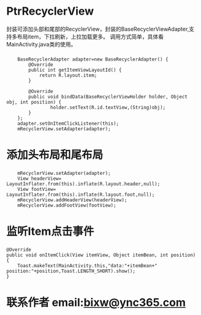 # PtrRecyclerView
封装可添加头部和尾部的RecyclerView，封装的BaseRecyclerViewAdapter,支持多布局item，下拉刷新，上拉加载更多。
调用方式简单，具体看MainActivity.java类的使用。

###
        BaseRecyclerAdapter adapter=new BaseRecyclerAdapter() {
            @Override
            public int getItemViewLayoutId() {
                return R.layout.item;
            }

            @Override
            public void bindData(BaseRecyclerViewHolder holder, Object obj, int position) {
                    holder.setText(R.id.textView,(String)obj);
            }
        };
        adapter.setOnItemClickListener(this);
        mRecyclerView.setAdapter(adapter);
###


# 添加头布局和尾布局
###
        mRecyclerView.setAdapter(adapter);
        View headerView= LayoutInflater.from(this).inflate(R.layout.header,null);
        View footView= LayoutInflater.from(this).inflate(R.layout.foot,null);
        mRecyclerView.addHeaderView(headerView);
        mRecyclerView.addFootView(footView);
###

# 监听Item点击事件
###
    @Override
    public void onItemClick(View itemView, Object itemBean, int position) {
        Toast.makeText(MainActivity.this,"data:"+itemBean+"    position:"+position,Toast.LENGTH_SHORT).show();
    }
###

# 联系作者  email:bixw@ync365.com

